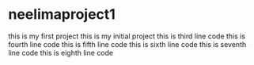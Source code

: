 # neelimaproject1
this is my first project
this is my initial project
this is third line code
this is fourth line code
this is fifth line code
this is sixth line code
this is seventh line code
this is eighth line code
